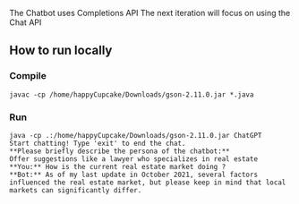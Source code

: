 The Chatbot uses Completions API
The next iteration will focus on using the Chat API

## How to run locally ##

### Compile ###
```
javac -cp /home/happyCupcake/Downloads/gson-2.11.0.jar *.java 
```

### Run ###

```
java -cp .:/home/happyCupcake/Downloads/gson-2.11.0.jar ChatGPT
Start chatting! Type 'exit' to end the chat.
**Please briefly describe the persona of the chatbot:**
Offer suggestions like a lawyer who specializes in real estate
**You:** How is the current real estate market doing ?
**Bot:** As of my last update in October 2021, several factors influenced the real estate market, but please keep in mind that local markets can significantly differ.

```
